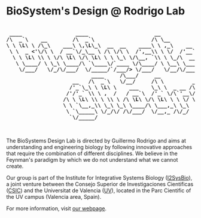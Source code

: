 # BioSystem's Design @ Rodrigo Lab

<pre>
<b>
 ____                 ____                     __                               ____ 
/\  _`\    __        /\  _`\                  /\ \__                           /\  _`\                  __
\ \ \L\ \ /\_\    ___\ \,\L\_\  __  __    ____\ \ ,_\    __    ___ ___     ____\ \ \/\ \     __    ____/\_\     __     ___
 \ \  _ <'\/\ \  / __`\/_\__ \ /\ \/\ \  /',__\\ \ \/  /'__`\/' __` __`\  /',__\\ \ \ \ \  /'__`\ /',__\/\ \  /'_ `\ /' _ `\ 
  \ \ \L\ \\ \ \/\ \L\ \/\ \L\ \ \ \_\ \/\__, `\\ \ \_/\  __//\ \/\ \/\ \/\__, `\\ \ \_\ \/\  __//\__, `\ \ \/\ \L\ \/\ \/\ \
   \ \____/ \ \_\ \____/\ `\____\/`____ \/\____/ \ \__\ \____\ \_\ \_\ \_\/\____/ \ \____/\ \____\/\____/\ \_\ \____ \ \_\ \_\
    \/___/   \/_/\/___/  \/_____/`/___/> \/___/   \/__/\/____/\/_/\/_/\/_/\/___/   \/___/  \/____/\/___/  \/_/\/___L\ \/_/\/_/
                           ____     /\___/     __                             __                __              /\____/                                
                     __   /\  _`\   \/__/     /\ \         __                /\ \              /\ \             \_/__/
                    /'_`\_\ \ \L\ \    ___    \_\ \  _ __ /\_\     __     ___\ \ \         __  \ \ \____
                   /'/'_` \\ \ ,  /   / __`\  /'_` \/\`'__\/\ \  /'_ `\  / __`\ \ \  __  /'__`\ \ \ '__`\
                  /\ \ \L\ \\ \ \\ \ /\ \L\ \/\ \L\ \ \ \/ \ \ \/\ \L\ \/\ \L\ \ \ \L\ \/\ \L\.\_\ \ \L\ \
                  \ \ `\__,_\\ \_\ \_\ \____/\ \___,_\ \_\  \ \_\ \____ \ \____/\ \____/\ \__/.\_\\ \_,__/
                   \ `\_____\ \/_/\/ /\/___/  \/__,_ /\/_/   \/_/\/___L\ \/___/  \/___/  \/__/\/_/ \/___/
                    `\/_____/                                      /\____/
                                                                   \_/__/
</b>
</pre>

The BioSystems Design Lab is directed by Guillermo Rodrigo and aims at understanding and engineering biology by following innovative approaches that require the combination of different disciplines.
We believe in the Feynman's paradigm by which we do not understand what we cannot create.

Our group is part of the Institute for Integrative Systems Biology ([I2SysBio](https://i2sysbio.uv.es/)), a joint venture between the Consejo Superior de Investigaciones Cientificas ([CSIC](https://www.csic.es/)) and the Universitat de Valencia ([UV](https://www.uv.es/)), located in the Parc Cientific of the UV campus (Valencia area, Spain).

For more information, visit [our webpage](https://biosysdesign.csic.es).
